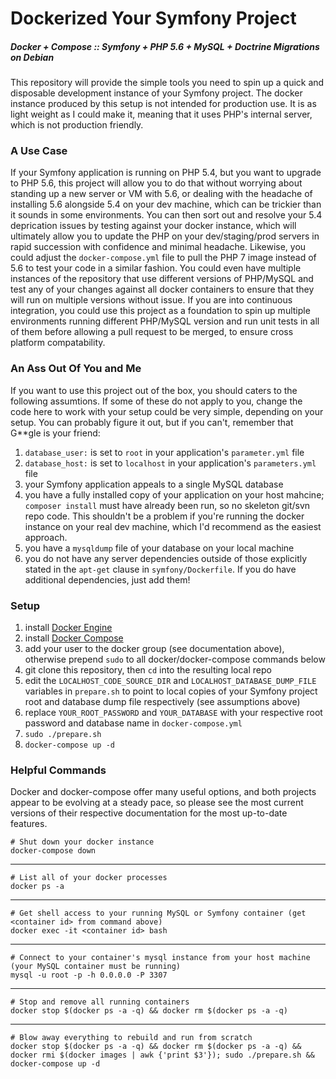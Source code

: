 # Dockerized Your Symfony Project
##### Docker + Compose :: Symfony + PHP 5.6 + MySQL + Doctrine Migrations on Debian
This repository will provide the simple tools you need to spin up a quick and disposable development instance of your Symfony project.  The docker instance produced by this setup is not intended for production use.  It is as light weight as I could make it, meaning that it uses PHP's internal server, which is not production friendly.  

### A Use Case
If your Symfony application is running on PHP 5.4, but you want to upgrade to PHP 5.6, this project will allow you to do that without worrying about standing up a new server or VM with 5.6, or dealing with the headache of installing 5.6 alongside 5.4 on your dev machine, which can be trickier than it sounds in some environments. You can then sort out and resolve your 5.4 deprication issues by testing against your docker instance, which will ultimately allow you to update the PHP on your dev/staging/prod servers in rapid succession with confidence and minimal headache.  Likewise, you could adjust the ```docker-compose.yml``` file to pull the PHP 7 image instead of 5.6 to test your code in a similar fashion. You could even have multiple instances of the repository that use different versions of PHP/MySQL and test any of your changes against all docker containers to ensure that they will run on multiple versions without issue.  If you are into continuous integration, you could use this project as a foundation to spin up multiple environments running different PHP/MySQL version and run unit tests in all of them before allowing a pull request to be merged, to ensure cross platform compatability.

### An Ass Out Of You and Me
If you want to use this project out of the box, you should caters to the following assumtions.  If some of these do not apply to you, change the code here to work with your setup could be very simple, depending on your setup.  You can probably figure it out, but if you can't, remember that G**gle is your friend:
1. ```database_user:``` is set to ```root``` in your application's ```parameter.yml``` file
1. ```database_host:``` is set to ```localhost``` in your application's ```parameters.yml``` file
1. your Symfony application appeals to a single MySQL database
1. you have a fully installed copy of your application on your host mahcine; ```composer install``` must have already been run, so no skeleton git/svn repo code.  This shouldn't be a problem if you're running the docker instance on your real dev machine, which I'd recommend as the easiest approach.
1. you have a ```mysqldump``` file of your database on your local machine
1. you do not have any server dependencies outside of those explicitly stated in the ```apt-get``` clause in ```symfony/Dockerfile```. If you do have additional dependencies, just add them!

### Setup
1. install [Docker Engine](https://docs.docker.com/engine/installation/)
1. install [Docker Compose](https://docs.docker.com/compose/install/)
1. add your user to the docker group (see documentation above), otherwise prepend ```sudo``` to all docker/docker-compose commands below
1. git clone this repository, then ```cd``` into the resulting local repo
1. edit the ```LOCALHOST_CODE_SOURCE_DIR``` and ```LOCALHOST_DATABASE_DUMP_FILE``` variables in ```prepare.sh``` to point to local copies of your Symfony project root and database dump file respectively (see assumptions above)
1. replace ```YOUR_ROOT_PASSWORD``` and ```YOUR_DATABASE``` with your respective root password and database name in ```docker-compose.yml```
1. ```sudo ./prepare.sh```
1. ```docker-compose up -d```
 

### Helpful Commands
Docker and docker-compose offer many useful options, and both projects appear to be evolving at a steady pace, so please see the most current versions of their respective documentation for the most up-to-date features.

    # Shut down your docker instance
    docker-compose down
------
    # List all of your docker processes
    docker ps -a
------
    # Get shell access to your running MySQL or Symfony container (get <container id> from command above)
    docker exec -it <container id> bash
------
    # Connect to your container's mysql instance from your host machine (your MySQL container must be running)
    mysql -u root -p -h 0.0.0.0 -P 3307
------
    # Stop and remove all running containers
    docker stop $(docker ps -a -q) && docker rm $(docker ps -a -q)
------
    # Blow away everything to rebuild and run from scratch
    docker stop $(docker ps -a -q) && docker rm $(docker ps -a -q) && docker rmi $(docker images | awk {'print $3'}); sudo ./prepare.sh && docker-compose up -d
